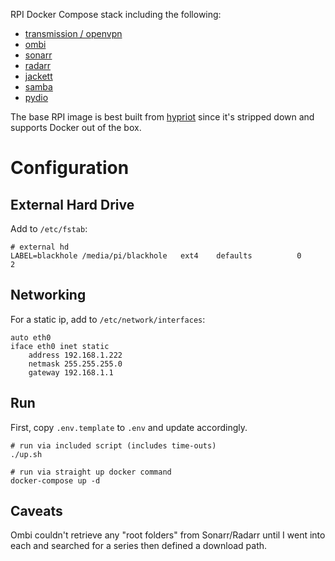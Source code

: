 RPI Docker Compose stack including the following:

- [transmission / openvpn](https://github.com/haugene/docker-transmission-openvpn)
- [ombi](https://github.com/tidusjar/Ombi)
- [sonarr](https://github.com/Sonarr/Sonarr)
- [radarr](https://github.com/Radarr/Radarr)
- [jackett](https://github.com/Jackett/Jackett)
- [samba](https://github.com/dperson/samba)
- [pydio](https://hub.docker.com/r/lsioarmhf/pydio/)
	
The base RPI image is best built from [hypriot](https://blog.hypriot.com/downloads/) since it's stripped down and supports Docker out of the box.

# Configuration

## External Hard Drive

Add to `/etc/fstab`:

	# external hd
	LABEL=blackhole /media/pi/blackhole   ext4    defaults          0       2

## Networking

For a static ip, add to `/etc/network/interfaces`:

	auto eth0
	iface eth0 inet static
	    address 192.168.1.222
	    netmask 255.255.255.0
	    gateway 192.168.1.1

## Run

First, copy `.env.template` to `.env` and update accordingly.

    # run via included script (includes time-outs)
    ./up.sh

    # run via straight up docker command
    docker-compose up -d

## Caveats

Ombi couldn't retrieve any "root folders" from Sonarr/Radarr until I went into each and searched for a series then defined a download path.
